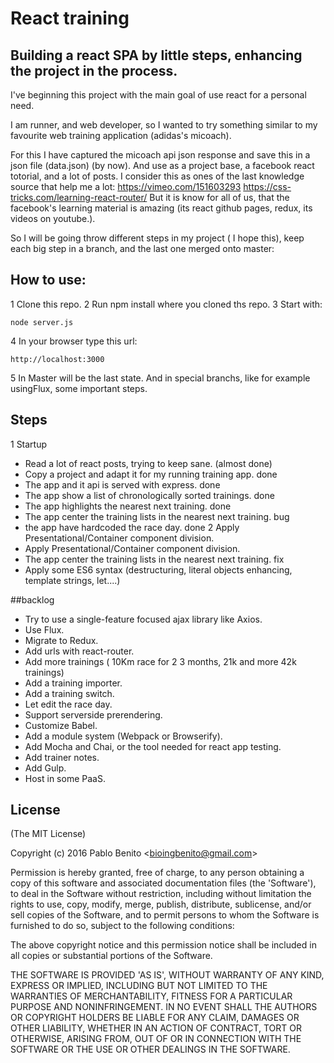 # React training

## Building a react SPA by little steps, enhancing the project in the process.

I've beginning this project with the main goal of use react for a personal need.

I am runner, and web developer, so I wanted to try something similar to my favourite web training application (adidas's micoach).

For this I have captured the micoach api json response and save this in a json file (data.json) (by now).
And use as a project base, a facebook react totorial, and a lot of posts.
I consider this as ones of the last knowledge source that help me a lot:
https://vimeo.com/151603293
https://css-tricks.com/learning-react-router/
But it is know for all of us, that the facebook's learning material is amazing (its react github pages, redux, its videos on youtube.).

So I will be going throw different steps in my project ( I hope this), keep each big step in a branch,
and the last one merged onto master:

## How to use:
1 Clone this repo.
2 Run npm install where you cloned ths repo.
3 Start with:
```
node server.js
```
4 In your browser type this url:
````
http://localhost:3000
````
5 In Master will be the last state. And in special branchs, like for example usingFlux,
some important steps.


## Steps
1 Startup
  * Read a lot of react posts, trying to keep sane. (almost done)
  * Copy a project and adapt it for my running training app. done
  * The app and it api is served with express. done
  * The app show a list of chronologically sorted trainings. done
  * The app highlights the nearest next training. done
  * The app center the training lists in the nearest next training. bug
  * the app have hardcoded the race day. done
2  Apply Presentational/Container component division.
  * Apply Presentational/Container component division.
  * The app center the training lists in the nearest next training. fix
  * Apply some ES6 syntax (destructuring, literal objects enhancing, template strings, let....)

##backlog
* Try to use a single-feature focused ajax library like Axios.
* Use Flux.
* Migrate to Redux.
* Add urls with react-router.
* Add more trainings ( 10Km race for 2 3 months, 21k and more 42k trainings)
* Add a training importer.
* Add a training switch.
* Let edit the race day.
* Support serverside prerendering.
* Customize Babel.
* Add a module system (Webpack or Browserify).
* Add Mocha and Chai, or the tool needed for react app testing.
* Add trainer notes.
* Add Gulp.
* Host in some PaaS.

## License

(The MIT License)

Copyright (c) 2016 Pablo Benito &lt;bioingbenito@gmail.com&gt;

Permission is hereby granted, free of charge, to any person obtaining
a copy of this software and associated documentation files (the
'Software'), to deal in the Software without restriction, including
without limitation the rights to use, copy, modify, merge, publish,
distribute, sublicense, and/or sell copies of the Software, and to
permit persons to whom the Software is furnished to do so, subject to
the following conditions:

The above copyright notice and this permission notice shall be
included in all copies or substantial portions of the Software.

THE SOFTWARE IS PROVIDED 'AS IS', WITHOUT WARRANTY OF ANY KIND,
EXPRESS OR IMPLIED, INCLUDING BUT NOT LIMITED TO THE WARRANTIES OF
MERCHANTABILITY, FITNESS FOR A PARTICULAR PURPOSE AND NONINFRINGEMENT.
IN NO EVENT SHALL THE AUTHORS OR COPYRIGHT HOLDERS BE LIABLE FOR ANY
CLAIM, DAMAGES OR OTHER LIABILITY, WHETHER IN AN ACTION OF CONTRACT,
TORT OR OTHERWISE, ARISING FROM, OUT OF OR IN CONNECTION WITH THE
SOFTWARE OR THE USE OR OTHER DEALINGS IN THE SOFTWARE.
